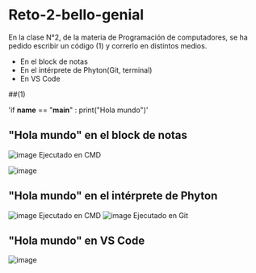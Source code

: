 # Reto-2-bello-genial

En la clase N°2, de la materia de Programación de computadores, se ha pedido escribir un código (1) y correrlo en distintos medios. 
- En el block de notas 
- En el intérprete de Phyton(Git, terminal)
- En VS Code

##(1)

'if __name__ == "__main__" :
  print("Hola mundo")'

## "Hola mundo" en el block de notas 
![image](capturadepantalla.jpg)
Ejecutado en CMD


![image](f2735979-a1ee-4d09-961f-463519dc860b.jpg)

## "Hola mundo" en el intérprete de Phyton 
![image](c3a2aa03-2976-4b0d-8c71-c5981eea6e25.jpg)
Ejecutado en CMD
![image](f2735979-a1ee-4d09-961f-463519dc860b.jpg)
Ejecutado en Git
## "Hola mundo" en VS Code
![image](d6553a89-cb59-428a-9e42-34182c29d135.jpg)

